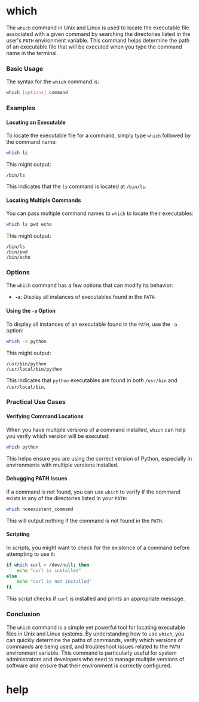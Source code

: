 # which
The `which` command in Unix and Linux is used to locate the executable file associated with a given command by searching the directories listed in the user's `PATH` environment variable. This command helps determine the path of an executable file that will be executed when you type the command name in the terminal.

### Basic Usage

The syntax for the `which` command is:

```sh
which [options] command
```

### Examples

#### Locating an Executable

To locate the executable file for a command, simply type `which` followed by the command name:

```sh
which ls
```

This might output:

```
/bin/ls
```

This indicates that the `ls` command is located at `/bin/ls`.

#### Locating Multiple Commands

You can pass multiple command names to `which` to locate their executables:

```sh
which ls pwd echo
```

This might output:

```
/bin/ls
/bin/pwd
/bin/echo
```

### Options

The `which` command has a few options that can modify its behavior:

- **`-a`**: Display all instances of executables found in the `PATH`.

#### Using the `-a` Option

To display all instances of an executable found in the `PATH`, use the `-a` option:

```sh
which -a python
```

This might output:

```
/usr/bin/python
/usr/local/bin/python
```

This indicates that `python` executables are found in both `/usr/bin` and `/usr/local/bin`.

### Practical Use Cases

#### Verifying Command Locations

When you have multiple versions of a command installed, `which` can help you verify which version will be executed:

```sh
which python
```

This helps ensure you are using the correct version of Python, especially in environments with multiple versions installed.

#### Debugging PATH Issues

If a command is not found, you can use `which` to verify if the command exists in any of the directories listed in your `PATH`:

```sh
which nonexistent_command
```

This will output nothing if the command is not found in the `PATH`.

#### Scripting

In scripts, you might want to check for the existence of a command before attempting to use it:

```sh
if which curl > /dev/null; then
    echo "curl is installed"
else
    echo "curl is not installed"
fi
```

This script checks if `curl` is installed and prints an appropriate message.

### Conclusion

The `which` command is a simple yet powerful tool for locating executable files in Unix and Linux systems. By understanding how to use `which`, you can quickly determine the paths of commands, verify which versions of commands are being used, and troubleshoot issues related to the `PATH` environment variable. This command is particularly useful for system administrators and developers who need to manage multiple versions of software and ensure that their environment is correctly configured.

# help 

```

```
